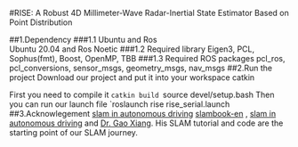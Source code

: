 #RISE: A Robust 4D Millimeter-Wave Radar-Inertial State Estimator Based on Point Distribution

##1.Dependency
###1.1 Ubuntu and Ros  
Ubuntu 20.04 and Ros Noetic
###1.2 Required library
Eigen3, PCL, Sophus(fmt), Boost, OpenMP, TBB
###1.3 Required ROS packages
pcl_ros, pcl_conversions, sensor_msgs, geometry_msgs, nav_msgs
##2.Run the project
Download our project and put it into your workspace catkin

First you need to compile it
`catkin build
`source devel/setup.bash
Then you can run our launch file
`roslaunch rise rise_serial.launch
##3.Acknowlegement
[slam in autonomous driving](https://github.com/gaoxiang12/slam_in_autonomous_driving)
[slambook-en](https://github.com/gaoxiang12/slambook-en) , [slam in autonomous driving](https://github.com/gaoxiang12/slam_in_autonomous_driving) and [Dr. Gao Xiang](https://github.com/gaoxiang12). His SLAM tutorial and code are the starting point of our SLAM journey.
